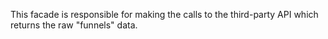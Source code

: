 This facade is responsible for making the calls to the third-party API which returns the raw "funnels" data.